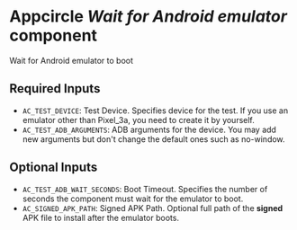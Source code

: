 # Appcircle _Wait for Android emulator_ component

Wait for Android emulator to boot

## Required Inputs

- `AC_TEST_DEVICE`: Test Device. Specifies device for the test. If you use an emulator other than Pixel_3a, you need to create it by yourself.
- `AC_TEST_ADB_ARGUMENTS`: ADB arguments for the device. You may add new arguments but don't change the default ones such as no-window.

## Optional Inputs

- `AC_TEST_ADB_WAIT_SECONDS`: Boot Timeout. Specifies the number of seconds the component must wait for the emulator to boot.
- `AC_SIGNED_APK_PATH`: Signed APK Path. Optional full path of the **signed** APK file to install after the emulator boots.
